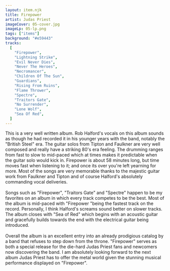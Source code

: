 ```yaml
---
layout: item.njk
title: Firepower
artist: Judas Priest
imageCover: 05-cover.jpg
imageLp: 05-lp.png
tags: ["items"]
background: "#e59443"
tracks:
  [
    "Firepower",
    "Lightning Strike",
    "Evil Never Dies",
    "Never The Heroes",
    "Necromancer",
    "Children Of The Sun",
    "Guardians",
    "Rising From Ruins",
    "Flame Thrower",
    "Spectre",
    "Traitors Gate",
    "No Surrender",
    "Lone Wolf",
    "Sea Of Red",
  ]
---
```


This is a very well written album. Rob Halford's vocals on this album sounds as though he had recorded it in his younger years with the band, notably the "British Steel" era. The guitar solos from Tipton and Faulkner are very well composed and really have a striking 80's era feeling. The drumming ranges from fast to slow to mid-paced which at times makes it predictable when the guitar solo would kick in. Firepower is about 58 minutes long, but time moves fast when listening to it; and once its over you're left yearning for more. Most of the songs are very memorable thanks to the majestic guitar work from Faulkner and Tipton and of course Halford's absolutely commanding vocal deliveries.
<br/><br/>
Songs such as "Firepower", "Traitors Gate" and "Spectre" happen to be my favorites on an album in which every track competes to be the best. Most of the album is mid-paced with "Firepower "being the fastest track on the record. Personally, I think Halford's screams sound better on slower tracks. The album closes with "Sea of Red" which begins with an acoustic guitar and gracefully builds towards the end with the electrical guitar being introduced.
<br/><br/>
Overall the album is an excellent entry into an already prodigious catalog by a band that refuses to step down from the throne. "Firepower" serves as both a special release for the die-hard Judas Priest fans and newcomers now discovering the band. I am absolutely looking forward to the next album Judas Priest has to offer the metal world given the stunning musical performance displayed on "Firepower".
